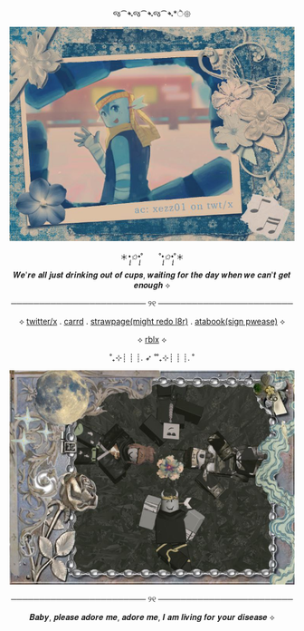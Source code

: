 <div align="center">


જ⁀➴જ⁀➴જ⁀➴*ੈ𑁍


<div align="center">

![image alt](https://github.com/yandexnaviga/howtfisgithubworks/blob/main/photo_2025-06-18_03-24-08.jpg)

<div align="center"> 

＊*•̩̩͙✩•̩̩͙*˚　　˚*•̩̩͙✩•̩̩͙*˚＊

<div align="center"> 


𝑾𝒆'𝒓𝒆 𝒂𝒍𝒍 𝒋𝒖𝒔𝒕 𝒅𝒓𝒊𝒏𝒌𝒊𝒏𝒈 𝒐𝒖𝒕 𝒐𝒇 𝒄𝒖𝒑𝒔,
𝒘𝒂𝒊𝒕𝒊𝒏𝒈 𝒇𝒐𝒓 𝒕𝒉𝒆 𝒅𝒂𝒚 𝒘𝒉𝒆𝒏  𝒘𝒆 𝒄𝒂𝒏'𝒕 𝒈𝒆𝒕 𝒆𝒏𝒐𝒖𝒈𝒉 ⟡

<div align="center"> 

──────────────────────── ୨୧ ──────────────────────── 

⟡ [twitter/x](https://x.com/YaYandex_Naviga?t=jAUc1xcfuCcLG1UChO8IqQ&s=09)  .  [carrd](https://yandexxnaviga.carrd.co/)  .  [strawpage(might redo l8r)](https://yandexnaviga.straw.page/)  .  [atabook(sign pwease)](https://yandexnaviga.atabook.org) ⟡
<div align="center">

⟡ [rblx](https://www.roblox.com/users/3526756482/profile) ⟡


<div align="center"> 


˚₊⊹┊ ┊ ┊. ➶ ˚˚₊⊹┊ ┊ ┊.  ˚

<div align="center"> 

![image alt](https://github.com/yandexnaviga/helpmeplsimsodumb/blob/main/photo_2025-06-18_03-27-02.jpg)

<div align="center"> 

──────────────────────── ୨୧ ──────────────────────── 

<div align="center"> 

𝑩𝒂𝒃𝒚, 𝒑𝒍𝒆𝒂𝒔𝒆 𝒂𝒅𝒐𝒓𝒆 𝒎𝒆, 𝒂𝒅𝒐𝒓𝒆 𝒎𝒆,
𝑰 𝒂𝒎 𝒍𝒊𝒗𝒊𝒏𝒈 𝒇𝒐𝒓 𝒚𝒐𝒖𝒓 𝒅𝒊𝒔𝒆𝒂𝒔𝒆 ⟡
